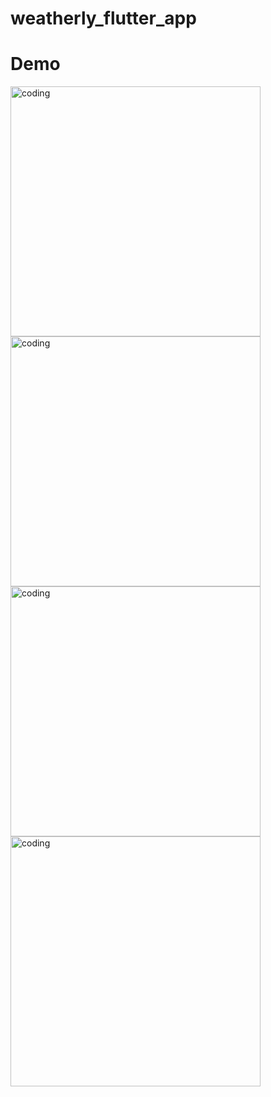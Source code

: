 # weatherly_flutter_app

# Demo

<img alt="coding" width="400" src="https://github.com/Zianur/Platelet-Hospital-Management-Doctor-Appointment-Ambulance-Blood-Donation-Android-Application/assets/61393202/669d7016-5d86-4477-a24e-5940c0d5e588">

<img alt="coding" width="400" src="https://github.com/Zianur/Platelet-Hospital-Management-Doctor-Appointment-Ambulance-Blood-Donation-Android-Application/assets/61393202/669d7016-5d86-4477-a24e-5940c0d5e588">

<img alt="coding" width="400" src="https://github.com/Zianur/Platelet-Hospital-Management-Doctor-Appointment-Ambulance-Blood-Donation-Android-Application/assets/61393202/669d7016-5d86-4477-a24e-5940c0d5e588">

<img alt="coding" width="400" src="https://github.com/Zianur/Platelet-Hospital-Management-Doctor-Appointment-Ambulance-Blood-Donation-Android-Application/assets/61393202/669d7016-5d86-4477-a24e-5940c0d5e588">
